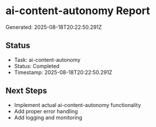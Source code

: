 # ai-content-autonomy Report

Generated: 2025-08-18T20:22:50.291Z

## Status
- Task: ai-content-autonomy
- Status: Completed
- Timestamp: 2025-08-18T20:22:50.291Z

## Next Steps
- Implement actual ai-content-autonomy functionality
- Add proper error handling
- Add logging and monitoring
